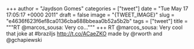 
+++
author = "Jaydson Gomes"
categories = ["tweet"]
date = "Tue May 17 17:05:17 +0000 2011"
draft = false
image = "{TWEET_IMAGE}"
slug = "e4636f623f6ef8ca0136cba688bbeaa0b52a5b2b"
tags = ["tweet"]
title = """RT @marcos_sousa: Very co..."""
+++
RT @marcos_sousa: Very cool that joke at #braziljs http://t.co/ACaeZKO made by @rworth and @gchapiewski

